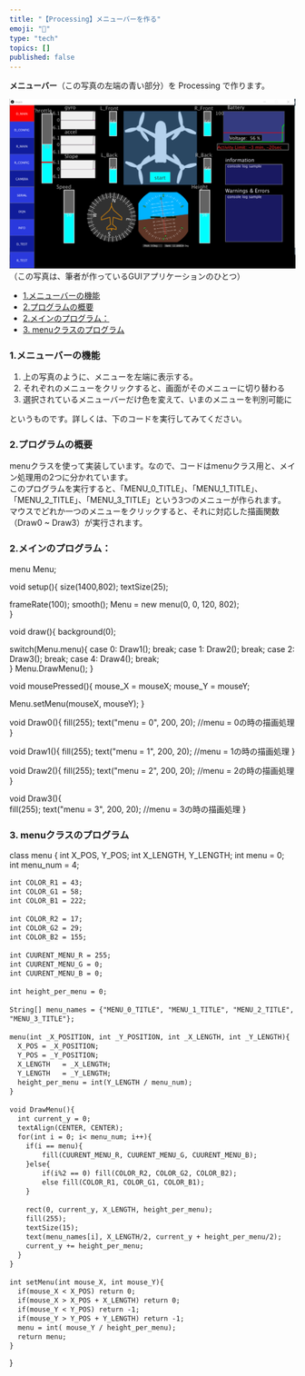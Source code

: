```yaml
---
title: "【Processing】メニューバーを作る"
emoji: "🤖"
type: "tech"
topics: []
published: false
---
```


**メニューバー**（この写真の左端の青い部分）を Processing で作ります。

![f:id:pythonjacascript:20180813181845p:plain](/images/ppythonjacascript2018081320180813181845.png "f:id:pythonjacascript:20180813181845p:plain")  
（この写真は、筆者が作っているGUIアプリケーションのひとつ）  
  
* [1.メニューバーの機能](#1メニューバーの機能)
* [2.プログラムの概要](#2プログラムの概要)
* [2.メインのプログラム：](#2メインのプログラム)
* [3\. menuクラスのプログラム](#3-menuクラスのプログラム)

### 1.メニューバーの機能

1. 上の写真のように、メニューを左端に表示する。
2. それぞれのメニューをクリックすると、画面がそのメニューに切り替わる
3. 選択されているメニューバーだけ色を変えて、いまのメニューを判別可能に

というものです。詳しくは、下のコードを実行してみてください。  
  
### 2.プログラムの概要

menuクラスを使って実装しています。なので、コードはmenuクラス用と、メイン処理用の2つに分かれています。  
このプログラムを実行すると、「MENU\_0\_TITLE」、「MENU\_1\_TITLE」、「MENU\_2\_TITLE」、「MENU\_3\_TITLE」という3つのメニューが作られます。  
マウスでどれか一つのメニューをクリックすると、それに対応した描画関数（Draw0 \~ Draw3）が実行されます。  
  
### 2.メインのプログラム：

menu Menu;

void setup(){
  size(1400,802);
  textSize(25);

  frameRate(100);
  smooth();
  Menu = new menu(0, 0, 120, 802);  
}

void draw(){
  background(0);

  switch(Menu.menu){
    case 0: Draw1(); break;
    case 1: Draw2(); break;
    case 2: Draw3(); break;
    case 4: Draw4(); break;    
  }
  Menu.DrawMenu();
}

void mousePressed(){
  mouse_X = mouseX;
  mouse_Y = mouseY;  
  
  Menu.setMenu(mouseX, mouseY);
} 

void Draw0(){
  fill(255);
  text("menu = 0", 200, 20);
  //menu = 0の時の描画処理
}

void Draw1(){
  fill(255);
  text("menu = 1", 200, 20);
  //menu = 1の時の描画処理
}

void Draw2(){
  fill(255);
  text("menu = 2", 200, 20);
  //menu = 2の時の描画処理
}

void Draw3(){  
  fill(255);
  text("menu = 3", 200, 20);
    //menu = 3の時の描画処理
}

### 3\. menuクラスのプログラム

class menu {
    int X_POS, Y_POS;
    int X_LENGTH, Y_LENGTH;
    int menu = 0;
    int menu_num = 4;
    
    int COLOR_R1 = 43;
    int COLOR_G1 = 58;
    int COLOR_B1 = 222;
        
    int COLOR_R2 = 17;
    int COLOR_G2 = 29;
    int COLOR_B2 = 155;
    
    int CUURENT_MENU_R = 255;
    int CUURENT_MENU_G = 0;
    int CUURENT_MENU_B = 0;
    
    int height_per_menu = 0;
   
    String[] menu_names = {"MENU_0_TITLE", "MENU_1_TITLE", "MENU_2_TITLE", "MENU_3_TITLE"};
    
    menu(int _X_POSITION, int _Y_POSITION, int _X_LENGTH, int _Y_LENGTH){
      X_POS = _X_POSITION;
      Y_POS = _Y_POSITION;
      X_LENGTH   = _X_LENGTH;
      Y_LENGTH   = _Y_LENGTH;
      height_per_menu = int(Y_LENGTH / menu_num);
    }

    void DrawMenu(){
      int current_y = 0;
      textAlign(CENTER, CENTER);
      for(int i = 0; i< menu_num; i++){
        if(i == menu){
            fill(CUURENT_MENU_R, CUURENT_MENU_G, CUURENT_MENU_B);
        }else{
            if(i%2 == 0) fill(COLOR_R2, COLOR_G2, COLOR_B2);
            else fill(COLOR_R1, COLOR_G1, COLOR_B1);
        }
        
        rect(0, current_y, X_LENGTH, height_per_menu);
        fill(255);
        textSize(15);
        text(menu_names[i], X_LENGTH/2, current_y + height_per_menu/2);
        current_y += height_per_menu;
      }
    }
    
    int setMenu(int mouse_X, int mouse_Y){
      if(mouse_X < X_POS) return 0;
      if(mouse_X > X_POS + X_LENGTH) return 0;
      if(mouse_Y < Y_POS) return -1;
      if(mouse_Y > Y_POS + Y_LENGTH) return -1;
      menu = int( mouse_Y / height_per_menu);
      return menu;
    }
}